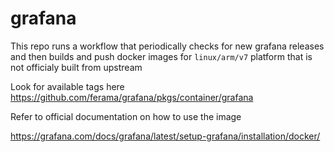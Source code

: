 # grafana

This repo runs a workflow that periodically checks for new grafana releases and then
builds and push docker images for `linux/arm/v7` platform that is not officialy built
from upstream

Look for available tags here https://github.com/ferama/grafana/pkgs/container/grafana


Refer to official documentation on how to use the image

https://grafana.com/docs/grafana/latest/setup-grafana/installation/docker/